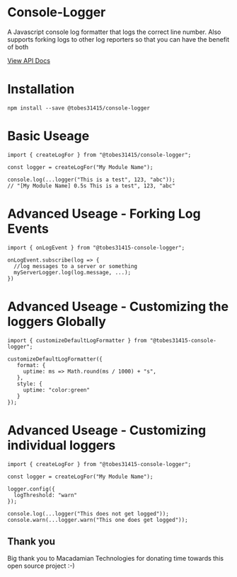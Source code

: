 # Console-Logger

A Javascript console log formatter that logs the correct line number. Also supports forking logs to other log reporters so that you can have the benefit of both

[View API Docs](docs/globals.md)

# Installation

    npm install --save @tobes31415/console-logger

# Basic Useage

    import { createLogFor } from "@tobes31415/console-logger";

    const logger = createLogFor("My Module Name");

    console.log(...logger("This is a test", 123, "abc"));
    // "[My Module Name] 0.5s This is a test", 123, "abc"

# Advanced Useage - Forking Log Events

    import { onLogEvent } from "@tobes31415-console-logger";

    onLogEvent.subscribe(log => {
      //log messages to a server or something
      myServerLogger.log(log.message, ...);
    })

# Advanced Useage - Customizing the loggers Globally

    import { customizeDefaultLogFormatter } from "@tobes31415-console-logger";

    customizeDefaultLogFormatter({
       format: {
         uptime: ms => Math.round(ms / 1000) + "s",
       },
       style: {
         uptime: "color:green"
       }
    });

# Advanced Useage - Customizing individual loggers

    import { createLogFor } from "@tobes31415-console-logger";

    const logger = createLogFor("My Module Name");

    logger.config({
      logThreshold: "warn"
    });

    console.log(...logger("This does not get logged"));
    console.warn(...logger.warn("This one does get logged"));

## Thank you

Big thank you to Macadamian Technologies for donating time towards this open source project :-)
